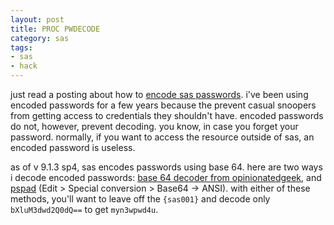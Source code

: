 ```yaml
---
layout: post
title: PROC PWDECODE
category: sas
tags:
- sas
- hack
---
```


just read a posting about how to [encode sas passwords][1]. i've been using encoded passwords for a few years because the prevent casual snoopers from getting access to credentials they shouldn't have. encoded passwords do not, however, prevent decoding. you know, in case you forget your password. normally, if you want to access the resource outside of sas, an encoded password is useless.

<!--more-->

as of v 9.1.3 sp4, sas encodes passwords using base 64. here are two ways i decode encoded passwords: [base 64 decoder from opinionatedgeek][2], and [pspad][3] (Edit > Special conversion > Base64 -> ANSI). with either of these methods, you'll want to leave off the `{sas001}` and decode only `bXluM3dwd2Q0dQ==` to get `myn3wpwd4u`.

[1]: http://sas-bi.blogspot.com/2008/12/example-to-encode-sas-passwords.html
[2]: http://www.opinionatedgeek.com/dotnet/tools/Base64Decode/Default.aspx
[3]: http://www.pspad.com/en/download.php
